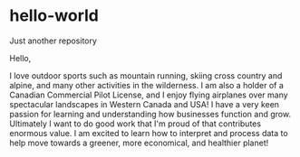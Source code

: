 # hello-world
Just another repository

Hello, 

I love outdoor sports such as mountain running, skiing cross country and alpine, and many other activities in the wilderness. I am also a holder of a Canadian Commercial Pilot License, and I enjoy flying airplanes over many spectacular landscapes in Western Canada and USA! I have a very keen passion for learning and understanding how businesses function and grow. Ultimately I want to do good work that I'm proud of that contributes enormous value. I am excited to learn how to interpret and process data to help move towards a greener, more economical, and healthier planet!
